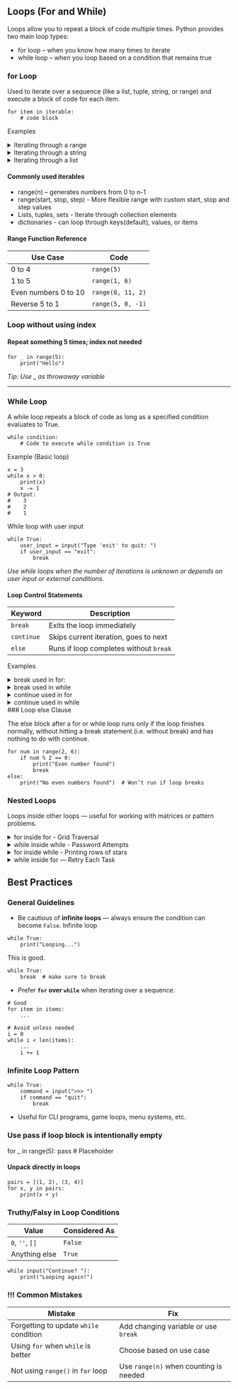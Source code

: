 ## Loops (For and While)
Loops allow you to repeat a block of code multiple times. Python provides two main loop types:

 - for loop – when you know how many times to iterate
 - while loop – when you loop based on a condition that remains true

### for Loop
Used to iterate over a sequence (like a list, tuple, string, or range) and execute a block of code for each item.
```
for item in iterable:
    # code block
```
Examples
<details>
<summary>Iterating through a range</summary>

```
for i in range(3):
    print(i)
# Output: 
#    0
#    1
#    2
```
</details>

<details>
<summary>Iterating through a string</summary>

```
for char in "Python":
    print(char)
# Output:
# P
# y
# t
# h
# o
# n
```
</details>
<details>
<summary> Iterating through a list</summary>

```
fruits = ["apple", "banana", "cherry"]
for fruit in fruits:
    print("I like {}".format(fruit))
# Output:
# I like apple
# I like banana
# I like cherry
```
</details>


#### Commonly used iterables
 - range(n) – generates numbers from 0 to n-1
 - range(start, stop, step) - More flexible range with custom start, stop and step values
 - Lists, tuples, sets - Iterate through collection elements
 - dictionaries - can loop through keys(default), values, or items

#### Range Function Reference
| Use Case              | Code              |
|-----------------------|-------------------|
| 0 to 4                | `range(5)`        |
| 1 to 5                | `range(1, 6)`     |
| Even numbers 0 to 10  | `range(0, 11, 2)` |
| Reverse 5 to 1        | `range(5, 0, -1)` |

### Loop without using index
#### Repeat something 5 times; index not needed
```
for _ in range(5):
    print("Hello")
```
*Tip: Use _ as throwaway variable*

------ 
### While Loop
A while loop repeats a block of code as long as a specified condition evaluates to True.

```
while condition:
    # Code to execute while condition is True
```
Example (Basic loop)
```
x = 3
while x > 0:
    print(x)
    x -= 1
# Output:   
#    3
#    2
#    1
```
While loop with user input
```
while True:
    user_input = input("Type 'exit' to quit: ")
    if user_input == "exit":
        break
```
*Use while loops when the number of iterations is unknown or depends on user input or external conditions.*

#### Loop Control Statements
| Keyword    | Description                            |
| ---------- | -------------------------------------- |
| `break`    | Exits the loop immediately             |
| `continue` | Skips current iteration, goes to next  |
| `else`     | Runs if loop completes without `break` |

Examples
<details> 
<summary> break used in for:</summary>

```
for i in range(5):
    if i == 3:
        break
    print(i)
# Output: 
#    0
#    1
#    2
```
</details>
<details>
<summary>break used in while</summary>

```
while True:
    user_input = input("Type 'exit' to quit: ")
    if user_input == "exit":
        break
```
</details>
<details>
<summary>continue used in for</summary>

```
for i in range(5):
    if i == 3:
        continue
    print(i)
# Output: 
#    0
#    1
#    2
#    4
```
</details>
<details>
<summary>continue used in while</summary>

```
x = 0
while x < 5:
    x += 1
    if x % 2 == 0:
        # When x is even, continue skips the print() and moves to the next iteration.
        continue
    print(x)
# Output:
#    1
#    3
#    5
```
</details>
### Loop else Clause  

The else block after a for or while loop runs only if the loop finishes normally, without hitting a break statement.(i.e. without break) and has nothing to do with continue.
```
for num in range(2, 6):
    if num % 2 == 0:
        print("Even number found")
        break
else:
    print("No even numbers found")  # Won’t run if loop breaks
```
### Nested Loops
Loops inside other loops — useful for working with matrices or pattern problems.
<details>
<summary>for inside for - Grid Traversal</summary>

```
for i in range(3):
    for j in range(2):
        print("i={}, j={}".format(i,j))
# Output:
# i=0, j=0
# i=0, j=1
# i=1, j=0
# i=1, j=1
# i=2, j=0
# i=2, j=1
```
</details>
<details>
<summary>while inside while - Password Attempts</summary>

```
attempts = 0
max_attempts = 3

while attempts < max_attempts:
    password = input("Enter password: ")
    while password != "secret":
        print("Wrong password.")
        attempts += 1
        if attempts == max_attempts:
            print("Account locked.")
            break
        password = input("Try again: ")
    else:
        print("Login successful.")
        break
```
</details>
<details>
<summary>for inside while - Printing rows of stars</summary>
We want to print 3 rows of stars. Each row will have 5 stars.

```
row = 1

while row <= 3:             # Repeat 3 times (3 rows)
    for star in range(5):   # Print 5 stars in each row
        print("*", end="")  # Print star without moving to a new line
    print()                 # Move to next line after 5 stars
    row += 1

```
</details>
<details>
<summary>while inside for — Retry Each Task</summary>
For a list of tasks ["task1", "task2", "task3"], try each task until it succeeds on the second attempt. After each attempt, print which attempt it is and whether the task succeeded or needs to be tried again.

```
tasks = ["task1", "task2", "task3"]

for task in tasks:
    print("Processing", task)
    success = False
    attempts = 0

    while not success and attempts < 3:
        attempts += 1
        print("  Attempt #{}".format(attempts))
        if attempts == 2:
            print("  {} succeeded".format(task))
            success = True
        else:
            print("  Failed, retrying...")
```
</details>

## Best Practices
 
### General Guidelines
- Be cautious of **infinite loops** — always ensure the condition can become `False`.
Infinite loop
```
while True:
    print("Looping...")

```
This is good.
```
while True:
    break  # make sure to break
```
- Prefer **`for` over `while`** when iterating over a sequence.

```
# Good
for item in items:
    ...

# Avoid unless needed
i = 0
while i < len(items):
    ...
    i += 1
```

### Infinite Loop Pattern
```
while True:
    command = input(">>> ")
    if command == "quit":
        break
```
- Useful for CLI programs, game loops, menu systems, etc.

### Use pass if loop block is intentionally empty
for _ in range(5):
    pass  # Placeholder

#### Unpack directly in loops
```
pairs = [(1, 2), (3, 4)]
for x, y in pairs:
    print(x + y)
```
### Truthy/Falsy in Loop Conditions
| Value           | Considered As |
| --------------- | ------------- |
| `0`, `''`, `[]` | `False`       |
| Anything else   | `True`        |

```
while input("Continue? "):
    print("Looping again!")
```
### !!! Common Mistakes
| Mistake                                | Fix                                    |
| -------------------------------------- | -------------------------------------- |
| Forgetting to update `while` condition | Add changing variable or use `break`   |
| Using `for` when `while` is better     | Choose based on use case               |
| Not using `range()` in `for` loop      | Use `range(n)` when counting is needed |

